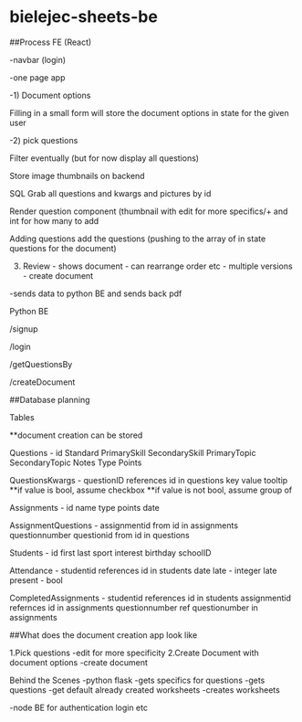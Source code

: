 # bielejec-sheets-be

##Process
FE (React)

-navbar (login)

-one page app

-1) Document options

Filling in a small form will store the document options in state for the given user

-2) pick questions

Filter eventually (but for now display all questions)

Store image thumbnails on backend

SQL Grab all questions and kwargs and pictures by id

Render question component (thumbnail with edit for more specifics/+ and int for how many to add

Adding questions add the questions (pushing to the array of in state questions for the document)

3. Review - shows document - can rearrange order etc - multiple versions - create document

-sends data to python BE and sends back pdf

Python BE

/signup

/login

/getQuestionsBy

/createDocument

##Database planning

Tables

\*\*document creation can be stored

Questions -
id
Standard
PrimarySkill
SecondarySkill
PrimaryTopic
SecondaryTopic
Notes
Type
Points

QuestionsKwargs -
questionID references id in questions
key
value
tooltip
**if value is bool, assume checkbox
**if value is not bool, assume group of

Assignments -
id
name
type
points
date

AssignmentQuestions -
assignmentid from id in assignments
questionnumber
questionid from id in questions

Students -
id
first
last
sport
interest
birthday
schoolID

Attendance -
studentid references id in students
date
late - integer late
present - bool

CompletedAssignments -
studentid references id in students
assignmentid refernces id in assignments
questionnumber ref questionumber in assignments

##What does the document creation app look like

1.Pick questions
-edit for more specificity
2.Create Document with document options
-create document

Behind the Scenes
-python flask
-gets specifics for questions
-gets questions
-get default already created worksheets
-creates worksheets

-node BE for authentication login etc

